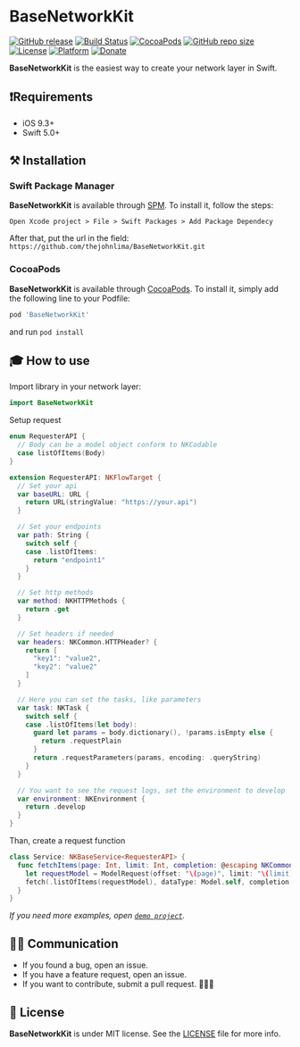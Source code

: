 # BaseNetworkKit

[![GitHub release](https://img.shields.io/github/release/thejohnlima/BaseNetworkKit.svg)](https://github.com/thejohnlima/BaseNetworkKit/releases)
[![Build Status](https://travis-ci.com/thejohnlima/BaseNetworkKit.svg?token=HzevNmMEwiqbuyePKWyP&branch=master)](https://travis-ci.com/thejohnlima/BaseNetworkKit)
[![CocoaPods](https://img.shields.io/badge/Cocoa%20Pods-✓-4BC51D.svg?style=flat)](https://cocoapods.org/pods/BaseNetworkKit)
[![GitHub repo size](https://img.shields.io/github/repo-size/thejohnlima/BaseNetworkKit.svg)](https://github.com/thejohnlima/BaseNetworkKit)
[![License](https://img.shields.io/github/license/thejohnlima/BaseNetworkKit.svg)](https://raw.githubusercontent.com/thejohnlima/BaseNetworkKit/master/LICENSE)
[![Platform](https://img.shields.io/cocoapods/p/BaseNetworkKit.svg?style=flat)](https://developer.apple.com/ios/)
[![Donate](https://img.shields.io/badge/Donate-PayPal-blue.svg)](https://paypal.me/thejohnlima)

**BaseNetworkKit** is the easiest way to create your network layer in Swift.

## ❗️Requirements

- iOS 9.3+
- Swift 5.0+

## ⚒ Installation

### Swift Package Manager

**BaseNetworkKit** is available through [SPM](https://developer.apple.com/videos/play/wwdc2019/408/). To install
it, follow the steps:

```script
Open Xcode project > File > Swift Packages > Add Package Dependecy
```

After that, put the url in the field: `https://github.com/thejohnlima/BaseNetworkKit.git`

### CocoaPods

**BaseNetworkKit** is available through [CocoaPods](https://cocoapods.org/pods/BaseNetworkKit). To install
it, simply add the following line to your Podfile:

```ruby
pod 'BaseNetworkKit'
```

and run `pod install`

## 🎓 How to use

Import library in your network layer:

```Swift
import BaseNetworkKit
```

Setup request

```Swift
enum RequesterAPI {
  // Body can be a model object conform to NKCodable
  case listOfItems(Body)
}

extension RequesterAPI: NKFlowTarget {
  // Set your api
  var baseURL: URL {
    return URL(stringValue: "https://your.api")
  }

  // Set your endpoints
  var path: String {
    switch self {
    case .listOfItems:
      return "endpoint1"
    }
  }

  // Set http methods
  var method: NKHTTPMethods {
    return .get
  }

  // Set headers if needed
  var headers: NKCommon.HTTPHeader? {
    return [
      "key1": "value2",
      "key2": "value2"
    ]
  }

  // Here you can set the tasks, like parameters
  var task: NKTask {
    switch self {
    case .listOfItems(let body):
      guard let params = body.dictionary(), !params.isEmpty else {
        return .requestPlain
      }
      return .requestParameters(params, encoding: .queryString)
    }
  }

  // You want to see the request logs, set the environment to develop
  var environment: NKEnvironment {
    return .develop
  }
}
```

Than, create a request function

```swift
class Service: NKBaseService<RequesterAPI> {
  func fetchItems(page: Int, limit: Int, completion: @escaping NKCommon.ResultType<Model>) {
    let requestModel = ModelRequest(offset: "\(page)", limit: "\(limit)")
    fetch(.listOfItems(requestModel), dataType: Model.self, completion: completion)
  }
}
```

*If you need more examples, open [`demo project`](https://github.com/thejohnlima/BaseNetworkKit/tree/master/Demo).*

## 🙋🏻‍ Communication

- If you found a bug, open an issue.
- If you have a feature request, open an issue.
- If you want to contribute, submit a pull request. 👨🏻‍💻

## 📜 License

**BaseNetworkKit** is under MIT license. See the [LICENSE](https://raw.githubusercontent.com/thejohnlima/BaseNetworkKit/master/LICENSE?token=ALdmBr7BYPLFm0JcKkmChbVeGU10EblTks5cgHzcwA%3D%3D) file for more info.
